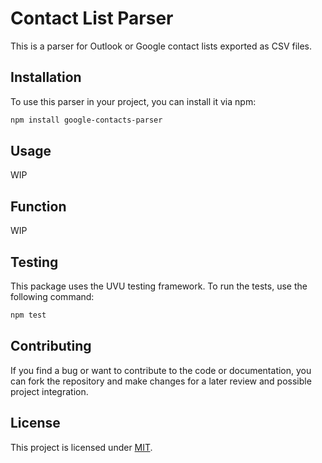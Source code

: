 # Contact List Parser

This is a parser for Outlook or Google contact lists exported as CSV files.

## Installation

To use this parser in your project, you can install it via npm:

```bash
npm install google-contacts-parser
```

## Usage

WIP

## Function

WIP

## Testing

This package uses the UVU testing framework. To run the tests, use the following command:

```bash
npm test
```

## Contributing

If you find a bug or want to contribute to the code or documentation, you can fork the repository and make changes for a later review and possible project integration.

## License

This project is licensed under [MIT](https://choosealicense.com/licenses/mit/).